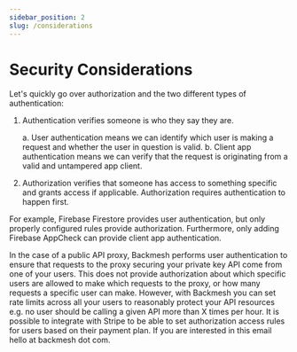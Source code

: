 ```yaml
---
sidebar_position: 2
slug: /considerations
---
```


# Security Considerations

Let's quickly go over authorization and the two different types of authentication:

1. Authentication verifies someone is who they say they are.

   a. User authentication means we can identify which user is making a request and whether the user in question is valid.
   b. Client app authentication means we can verify that the request is originating from a valid and untampered app client.

2. Authorization verifies that someone has access to something specific and grants access if applicable. Authorization requires authentication to happen first.

For example, Firebase Firestore provides user authentication, but only properly configured rules provide authorization. Furthermore, only adding Firebase AppCheck can provide client app authentication.

In the case of a public API proxy, Backmesh performs user authentication to ensure that requests to the proxy securing your private key API come from one of your users. This does not provide authorization about which specific users are allowed to make which requests to the proxy, or how many requests a specific user can make. However, with Backmesh you can set rate limits across all your users to reasonably protect your API resources e.g. no user should be calling a given API more than X times per hour. It is possible to integrate with Stripe to be able to set authorization access rules for users based on their payment plan. If you are interested in this email hello at backmesh dot com.
